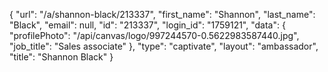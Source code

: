{
    "url": "\/a\/shannon-black\/213337",
    "first_name": "Shannon",
    "last_name": "Black",
    "email": null,
    "id": "213337",
    "login_id": "1759121",
    "data": {
        "profilePhoto": "\/api\/canvas\/logo\/997244570-0.5622983587440.jpg",
        "job_title": "Sales associate"
    },
    "type": "captivate",
    "layout": "ambassador",
    "title": "Shannon Black"
}